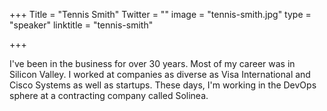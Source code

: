 +++
Title = "Tennis Smith"
Twitter = ""
image = "tennis-smith.jpg"
type = "speaker"
linktitle = "tennis-smith"

+++

I've been in the business for over 30 years. Most of my career was in Silicon Valley. I worked at companies as diverse as Visa International and Cisco Systems as well as startups.   These days, I'm working in the DevOps sphere at a contracting company called Solinea.
